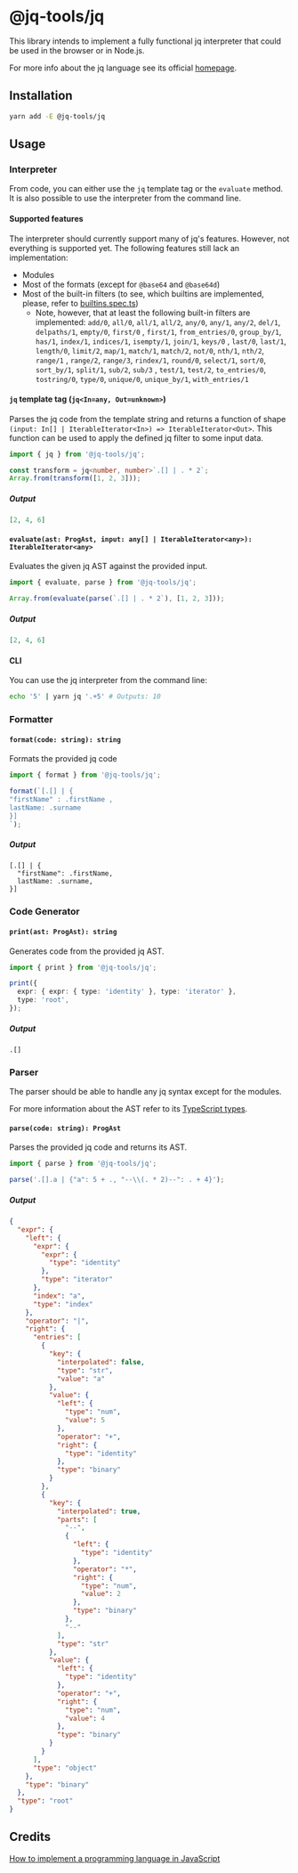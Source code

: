 # @jq-tools/jq

This library intends to implement a fully functional jq interpreter that could be used in the browser or in Node.js.

For more info about the jq language see its official [homepage](https://stedolan.github.io/jq/).

## Installation

```bash
yarn add -E @jq-tools/jq
```

## Usage

### Interpreter

From code, you can either use the `jq` template tag or the `evaluate` method. It is also possible to use the interpreter
from the command line.

#### Supported features

The interpreter should currently support many of jq's features. However, not everything is supported yet. The following
features still lack an implementation:

- Modules
- Most of the formats (except for `@base64` and `@base64d`)
- Most of the built-in filters (to see, which builtins are implemented, please, refer
  to [builtins.spec.ts](https://github.com/alexxander/jq-tools/blob/main/packages/jq/src/lib/evaluate/spec/builtins.spec.ts))
  - Note, however, that at least the following built-in filters are implemented:
    `add/0`, `all/0`, `all/1`, `all/2`, `any/0`, `any/1`, `any/2`, `del/1`, `delpaths/1`, `empty/0`, `first/0`
    , `first/1`, `from_entries/0`, `group_by/1`, `has/1`, `index/1`, `indices/1`, `isempty/1`, `join/1`, `keys/0`
    , `last/0`, `last/1`, `length/0`, `limit/2`, `map/1`, `match/1`, `match/2`, `not/0`, `nth/1`, `nth/2`, `range/1`
    , `range/2`, `range/3`, `rindex/1`, `round/0`, `select/1`, `sort/0`, `sort_by/1`, `split/1`, `sub/2`, `sub/3`
    , `test/1`, `test/2`, `to_entries/0`, `tostring/0`, `type/0`, `unique/0`, `unique_by/1`, `with_entries/1`

#### `jq` template tag (`jq<In=any, Out=unknown>`)

Parses the jq code from the template string and returns a function of shape
`(input: In[] | IterableIterator<In>) => IterableIterator<Out>`. This function can be used to apply the defined jq
filter to some input data.

```ts
import { jq } from '@jq-tools/jq';

const transform = jq<number, number>`.[] | . * 2`;
Array.from(transform([1, 2, 3]));
```

##### Output

```json
[2, 4, 6]
```

#### `evaluate(ast: ProgAst, input: any[] | IterableIterator<any>): IterableIterator<any>`

Evaluates the given jq AST against the provided input.

```ts
import { evaluate, parse } from '@jq-tools/jq';

Array.from(evaluate(parse(`.[] | . * 2`), [1, 2, 3]));
```

##### Output

```json
[2, 4, 6]
```

#### CLI

You can use the jq interpreter from the command line:

```bash
echo '5' | yarn jq '.+5' # Outputs: 10
```

### Formatter

#### `format(code: string): string`

Formats the provided jq code

```ts
import { format } from '@jq-tools/jq';

format(`[.[] | {
"firstName" : .firstName ,
lastName: .surname
}]
`);
```

##### Output

```jq
[.[] | {
  "firstName": .firstName,
  lastName: .surname,
}]
```

### Code Generator

#### `print(ast: ProgAst): string`

Generates code from the provided jq AST.

```ts
import { print } from '@jq-tools/jq';

print({
  expr: { expr: { type: 'identity' }, type: 'iterator' },
  type: 'root',
});
```

##### Output

```jq
.[]
```

### Parser

The parser should be able to handle any jq syntax except for the modules.

For more information about the AST refer to
its [TypeScript types](https://github.com/alexxander/jq-tools/blob/main/packages/jq/src/lib/parser/AST.ts).

#### `parse(code: string): ProgAst`

Parses the provided jq code and returns its AST.

```ts
import { parse } from '@jq-tools/jq';

parse('.[].a | {"a": 5 + ., "--\\(. * 2)--": . + 4}');
```

##### Output

```json
{
  "expr": {
    "left": {
      "expr": {
        "expr": {
          "type": "identity"
        },
        "type": "iterator"
      },
      "index": "a",
      "type": "index"
    },
    "operator": "|",
    "right": {
      "entries": [
        {
          "key": {
            "interpolated": false,
            "type": "str",
            "value": "a"
          },
          "value": {
            "left": {
              "type": "num",
              "value": 5
            },
            "operator": "+",
            "right": {
              "type": "identity"
            },
            "type": "binary"
          }
        },
        {
          "key": {
            "interpolated": true,
            "parts": [
              "--",
              {
                "left": {
                  "type": "identity"
                },
                "operator": "*",
                "right": {
                  "type": "num",
                  "value": 2
                },
                "type": "binary"
              },
              "--"
            ],
            "type": "str"
          },
          "value": {
            "left": {
              "type": "identity"
            },
            "operator": "+",
            "right": {
              "type": "num",
              "value": 4
            },
            "type": "binary"
          }
        }
      ],
      "type": "object"
    },
    "type": "binary"
  },
  "type": "root"
}
```

## Credits

[How to implement a programming language in JavaScript](https://lisperator.net/pltut/)
